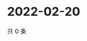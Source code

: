 # 2022-02-20

共 0 条

<!-- BEGIN WEIBO -->
<!-- 最后更新时间 Sun Feb 20 2022 11:14:59 GMT+0800 (China Standard Time) -->

<!-- END WEIBO -->
